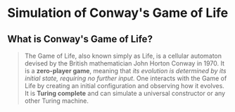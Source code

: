 # Simulation of Conway's Game of Life

## What is Conway's Game of Life?

> The Game of Life, also known simply as Life, is a cellular automaton devised by the British mathematician John Horton Conway in 1970. It is a **zero-player game**, meaning that *its evolution is determined by its initial state, requiring no further input*. One interacts with the Game of Life by creating an initial configuration and observing how it evolves. It is **Turing complete** and can simulate a universal constructor or any other Turing machine.
